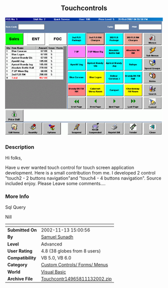 ﻿<div align="center">

## Touchcontrols

<img src="PIC20021113203026621.gif">
</div>

### Description

Hi folks,

Have u ever wanted touch control for touch screen application development. Here is a small contribution from me. I developed 2 control "touch2 - 2 buttons navigation"and "touch4 - 4 buttons navigation". Source included enjoy. Please Leave some comments....
 
### More Info
 
Sql Query

Nill


<span>             |<span>
---                |---
**Submitted On**   |2002-11-13 15:00:56
**By**             |[Samuel Sunadh](https://github.com/Planet-Source-Code/PSCIndex/blob/master/ByAuthor/samuel-sunadh.md)
**Level**          |Advanced
**User Rating**    |4.8 (38 globes from 8 users)
**Compatibility**  |VB 5\.0, VB 6\.0
**Category**       |[Custom Controls/ Forms/  Menus](https://github.com/Planet-Source-Code/PSCIndex/blob/master/ByCategory/custom-controls-forms-menus__1-4.md)
**World**          |[Visual Basic](https://github.com/Planet-Source-Code/PSCIndex/blob/master/ByWorld/visual-basic.md)
**Archive File**   |[Touchcontr14965811132002\.zip](https://github.com/Planet-Source-Code/samuel-sunadh-touchcontrols__1-40677/archive/master.zip)








